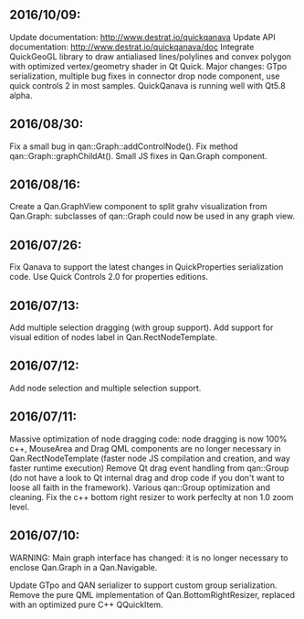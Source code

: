 ## 2016/10/09:
Update documentation: http://www.destrat.io/quickqanava
Update API documentation: http://www.destrat.io/quickqanava/doc
Integrate QuickGeoGL library to draw antialiased lines/polylines and convex polygon with optimized vertex/geometry shader in Qt Quick.
Major changes: GTpo serialization, multiple bug fixes in connector drop node component, use quick controls 2 in most samples.
QuickQanava is running well with Qt5.8 alpha.

## 2016/08/30:
Fix a small bug in qan::Graph::addControlNode().
Fix method qan::Graph::graphChildAt().
Small JS fixes in Qan.Graph component.

## 2016/08/16:
Create a Qan.GraphView component to split grahv visualization from Qan.Graph: subclasses of qan::Graph could now be used
in any graph view.

## 2016/07/26:
Fix Qanava to support the latest changes in QuickProperties serialization code.
Use Quick Controls 2.0 for properties editions.

## 2016/07/13:
Add multiple selection dragging (with group support).
Add support for visual edition of nodes label in Qan.RectNodeTemplate.

## 2016/07/12:
Add node selection and multiple selection support.

## 2016/07/11:
Massive optimization of node dragging code: node dragging is now 100% c++, MouseArea and Drag QML components are
no longer necessary in Qan.RectNodeTemplate (faster node JS compilation and creation, and way faster runtime execution)
Remove Qt drag event handling from qan::Group (do not have a look to Qt internal drag and drop code if you don't want to
loose all faith in the framework). Various qan::Group optimization and cleaning.
Fix the c++ bottom right resizer to work perfeclty at non 1.0 zoom level.

## 2016/07/10:
WARNING: Main graph interface has changed: it is no longer necessary to enclose Qan.Graph in a Qan.Navigable.

Update GTpo and QAN serializer to support custom group serialization.
Remove the pure QML implementation of Qan.BottomRightResizer, replaced with an optimized pure C++ QQuickItem.

